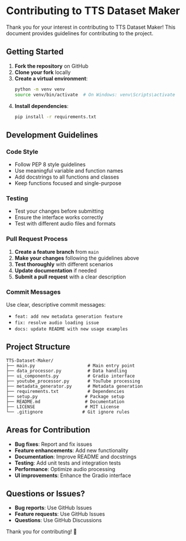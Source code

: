 # Contributing to TTS Dataset Maker

Thank you for your interest in contributing to TTS Dataset Maker! This document provides guidelines for contributing to the project.

## Getting Started

1. **Fork the repository** on GitHub
2. **Clone your fork** locally
3. **Create a virtual environment**:
   ```bash
   python -m venv venv
   source venv/bin/activate  # On Windows: venv\Scripts\activate
   ```
4. **Install dependencies**:
   ```bash
   pip install -r requirements.txt
   ```

## Development Guidelines

### Code Style
- Follow PEP 8 style guidelines
- Use meaningful variable and function names
- Add docstrings to all functions and classes
- Keep functions focused and single-purpose

### Testing
- Test your changes before submitting
- Ensure the interface works correctly
- Test with different audio files and formats

### Pull Request Process

1. **Create a feature branch** from `main`
2. **Make your changes** following the guidelines above
3. **Test thoroughly** with different scenarios
4. **Update documentation** if needed
5. **Submit a pull request** with a clear description

### Commit Messages
Use clear, descriptive commit messages:
- `feat: add new metadata generation feature`
- `fix: resolve audio loading issue`
- `docs: update README with new usage examples`

## Project Structure

```
TTS-Dataset-Maker/
├── main.py                    # Main entry point
├── data_processor.py          # Data handling
├── ui_components.py           # Gradio interface
├── youtube_processor.py       # YouTube processing
├── metadata_generator.py      # Metadata generation
├── requirements.txt           # Dependencies
├── setup.py                  # Package setup
├── README.md                 # Documentation
├── LICENSE                   # MIT License
└── .gitignore               # Git ignore rules
```

## Areas for Contribution

- **Bug fixes**: Report and fix issues
- **Feature enhancements**: Add new functionality
- **Documentation**: Improve README and docstrings
- **Testing**: Add unit tests and integration tests
- **Performance**: Optimize audio processing
- **UI improvements**: Enhance the Gradio interface

## Questions or Issues?

- **Bug reports**: Use GitHub Issues
- **Feature requests**: Use GitHub Issues
- **Questions**: Use GitHub Discussions

Thank you for contributing! 🎵 